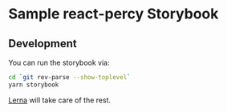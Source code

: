 # Sample react-percy Storybook

## Development
You can run the storybook via:

```sh
cd `git rev-parse --show-toplevel`
yarn storybook
```

[Lerna](https://lernajs.io/) will take care of the rest.
